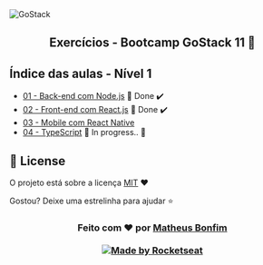 <img alt="GoStack" src="https://storage.googleapis.com/golden-wind/bootcamp-gostack/header-desafios.png" />

<h2 align="center">
  Exercícios - Bootcamp GoStack 11 🚀
</h2>

## Índice das aulas - Nível 1

- [01 - Back-end com Node.js](https://github.com/matheusfbonfim/bootcamp-gostack11-exercicios/tree/master/fase-01/backend-node) 🚀 Done :heavy_check_mark: 
- [02 - Front-end com React.js]() 🚀 Done :heavy_check_mark: 
- [03 - Mobile com React Native]()
- [04 - TypeScript]() :construction: In progress.. :construction:

## :memo: License

O projeto está sobre a licença [MIT](./LICENSE) ❤️ 

Gostou? Deixe uma estrelinha para ajudar ⭐

<!-- Mensagem final -->
<h3 align="center">
Feito com ❤️ por <a href="https://www.linkedin.com/in/matheus-de-farias-bonfim-448667169/">Matheus Bonfim</a>
<br><br>
<a href="https://rocketseat.com.br">
  <img alt="Made by Rocketseat" src="https://img.shields.io/badge/made%20by-Rocketseat-%237519C1">
</a>
</h3>
</h3>
